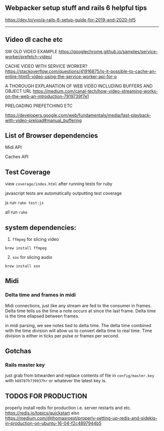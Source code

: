 

## Webpacker setup stuff and rails 6 helpful tips 

https://dev.to/vvo/a-rails-6-setup-guide-for-2019-and-2020-hf5

--------

## Video dl cache etc 

SW OLD VIDEO EXAMPLE
https://googlechrome.github.io/samples/service-worker/prefetch-video/

CACHE VIDEO WITH SERVICE WORKER? 
https://stackoverflow.com/questions/41916875/is-it-possible-to-cache-an-entire-html5-video-using-the-service-worker-api-for-o

A THOROUGH EXPLANATION OF WEB VIDEO INCLUDING BUFFERS AND OBJECT URL 
https://medium.com/canal-tech/how-video-streaming-works-on-the-web-an-introduction-7919739f7e1

PRELOADING PREFETCHING ETC 

https://developers.google.com/web/fundamentals/media/fast-playback-with-video-preload#manual_buffering


## List of Browser dependencies

Midi API 

Caches API 

## Test Coverage 

view `coverage/index.html` after running tests for ruby

javascript tests are automatically outputting test coverage 

js run 
`rake test:js`

all run 
`rake`


## system dependencies:

1. `ffmpeg` for slicing video 

`brew install ffmpeg`

2. `sox` for slicing audio 

`brew install sox`


## Midi 

### Delta time and frames in midi 

Midi connections, just like any stream are fed to the consumer in frames. Delta time tells us the time a note occurs at since the last frame. Delta time is the time ellapsed between frames. 

in midi parsing, we see notes tied to delta time. The delta time combined with the time division will allow us to convert delta time to real time. Time division is either in ticks per pulse or frames per second.

        


## Gotchas

### Rails master key

just grab from bitwarden and replace contents of file in `config/master.key`
with `h89787h739937hr` or whatever the latest key is. 

## TODOS FOR PRODUCTION

properly install redis for production i.e. server restarts and etc. 
https://redis.io/topics/quickstart 
also 
https://medium.com/@thomasroest/properly-setting-up-redis-and-sidekiq-in-production-on-ubuntu-16-04-f2c4897944b5